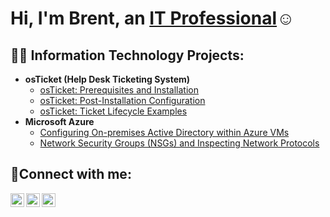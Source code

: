 <h1>Hi, I'm Brent, an <a href="https://linkedin.com/in/brentdomingo26">IT Professional</a>☺</h1>

<h2>👨‍💻 Information Technology Projects:</h2>

- <b>osTicket (Help Desk Ticketing System)</b>
  - [osTicket: Prerequisites and Installation](https://github.com/Burentu26/osticket-prereqs)
  - [osTicket: Post-Installation Configuration](https://github.com/Burentu26/post-install-config)
  - [osTicket: Ticket Lifecycle Examples](https://github.com/Burentu26/ticket-lifecycle)
- <b>Microsoft Azure</b>
  - [Configuring On-premises Active Directory within Azure VMs](https://github.com/Burentu26/configure-ad)
  - [Network Security Groups (NSGs) and Inspecting Network Protocols](https://github.com/Burentu26/azure-network-protocols)

<h2>🤳Connect with me:</h2>

[<img align="left" alt="Josh | Twitter" width="22px" src="https://cdn.jsdelivr.net/npm/simple-icons@v3/icons/twitter.svg" />][twitter]
[<img align="left" alt="Josh | LinkedIn" width="22px" src="https://cdn.jsdelivr.net/npm/simple-icons@v3/icons/linkedin.svg" />][linkedin]
[<img align="left" alt="Josh | Instagram" width="22px" src="https://cdn.jsdelivr.net/npm/simple-icons@v3/icons/instagram.svg" />][instagram]

[twitter]: https://twitter.com/Josh
[instagram]: https://www.instagram.com/Josh
[linkedin]: https://linkedin.com/in/Josh
